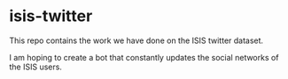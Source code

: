 # isis-twitter

This repo contains the work we have done on the ISIS twitter dataset.


I am hoping to create a bot that constantly updates the social networks of the ISIS users.

